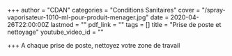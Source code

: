 +++
author = "CDAN"
categories = "Conditions Sanitaires"
cover = "/spray-vaporisateur-1010-ml-pour-produit-menager.jpg"
date = 2020-04-26T22:00:00Z
lastmod = ""
pdf_link = ""
tags = []
title = "Prise de poste et nettoyage"
youtube_video_id = ""

+++
A chaque prise de poste, nettoyez votre zone de travail